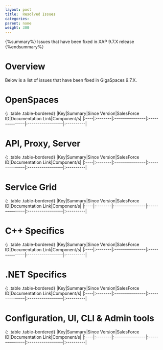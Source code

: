 ```yaml
---
layout: post
title:  Resolved Issues
categories:
parent: none
weight: 300
---
```


{%summary%} Issues that have been fixed in XAP 9.7.X release {%endsummary%}

# Overview

Below is a list of issues that have been fixed in GigaSpaces 9.7.X.

# OpenSpaces

{: .table .table-bordered}
|Key|Summary|Since Version|SalesForce ID|Documentation Link|Component/s|
|:----|:--------|:----------------|:---------------|:------------------|:----------|

# API, Proxy, Server

{: .table .table-bordered}
|Key|Summary|Since Version|SalesForce ID|Documentation Link|Component/s|
|:----|:--------|:----------------|:---------------|:------------------|:----------|



# Service Grid

{: .table .table-bordered}
|Key|Summary|Since Version|SalesForce ID|Documentation Link|Component/s|
|:----|:--------|:----------------|:---------------|:------------------|:----------|


# C++ Specifics

{: .table .table-bordered}
|Key|Summary|Since Version|SalesForce ID|Documentation Link|Component/s|
|:----|:--------|:----------------|:---------------|:------------------|:----------|


# .NET Specifics

{: .table .table-bordered}
|Key|Summary|Since Version|SalesForce ID|Documentation Link|Component/s|
|:----|:--------|:----------------|:---------------|:------------------|:----------|


# Configuration, UI, CLI & Admin tools

{: .table .table-bordered}
|Key|Summary|Since Version|SalesForce ID|Documentation Link|Component/s|
|:----|:--------|:----------------|:---------------|:------------------|:----------|

